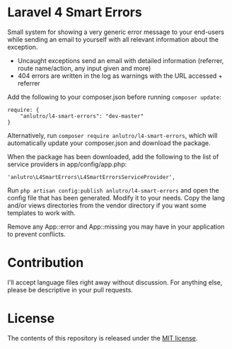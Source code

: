 # Laravel 4 Smart Errors
Small system for showing a very generic error message to your end-users while sending an email to yourself with all relevant information about the exception.

- Uncaught exceptions send an email with detailed information (referrer, route name/action, any input given and more)
- 404 errors are written in the log as warnings with the URL accessed + referrer

Add the following to your composer.json before running `composer update`:

	require: {
		"anlutro/l4-smart-errors": "dev-master"
	}

Alternatively, run `composer require anlutro/l4-smart-errors`, which will automatically update your composer.json and download the package.

When the package has been downloaded, add the following to the list of service providers in app/config/app.php:

	'anlutro\L4SmartErrors\L4SmartErrorsServiceProvider',

Run `php artisan config:publish anlutro/l4-smart-errors` and open the config file that has been generated. Modify it to your needs. Copy the lang and/or views directories from the vendor directory if you want some templates to work with.

Remove any App::error and App::missing you may have in your application to prevent conflicts.

# Contribution

I'll accept language files right away without discussion. For anything else, please be descriptive in your pull requests.

# License
The contents of this repository is released under the [MIT license](http://opensource.org/licenses/MIT).